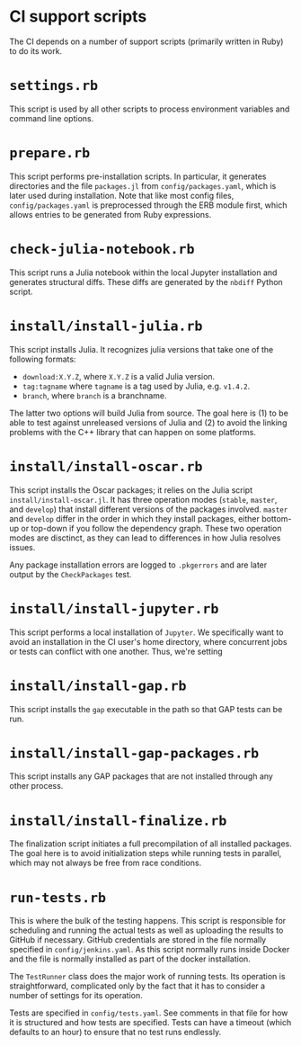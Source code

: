 # CI support scripts

The CI depends on a number of support scripts (primarily written in Ruby) to do its work.

# `settings.rb`

This script is used by all other scripts to process environment variables and command line options.

# `prepare.rb`

This script performs pre-installation scripts. In particular, it generates directories and the file `packages.jl` from `config/packages.yaml`, which is later used during installation. Note that like most config files, `config/packages.yaml` is preprocessed through the ERB module first, which allows entries to be generated from Ruby expressions.

# `check-julia-notebook.rb`

This script runs a Julia notebook within the local Jupyter installation and generates structural diffs. These diffs are generated by the `nbdiff` Python script.

# `install/install-julia.rb`

This script installs Julia. It recognizes julia versions that take one of the following formats:

* `download:X.Y.Z`, where `X.Y.Z` is a valid Julia version.
* `tag:tagname` where `tagname` is a tag used by Julia, e.g. `v1.4.2`.
* `branch`, where `branch` is a branchname.

The latter two options will build Julia from source. The goal here is (1) to be able to test against unreleased versions of Julia and (2) to avoid the linking problems with the C++ library that can happen on some platforms.

# `install/install-oscar.rb`

This script installs the Oscar packages; it relies on the Julia script `install/install-oscar.jl`. It has three operation modes (`stable`, `master`, and `develop`) that install different versions of the packages involved. `master` and `develop` differ in the order in which they install packages, either bottom-up or top-down if you follow the dependency graph. These two operation modes are disctinct, as they can lead to differences in how Julia resolves issues.

Any package installation errors are logged to `.pkgerrors` and are later output by the `CheckPackages` test.

# `install/install-jupyter.rb`

This script performs a local installation of `Jupyter`. We specifically want to avoid an installation in the CI user's home directory, where concurrent jobs or tests can conflict with one another. Thus, we're setting 

# `install/install-gap.rb`

This script installs the `gap` executable in the path so that GAP tests can be run.

# `install/install-gap-packages.rb`

This script installs any GAP packages that are not installed through any other process.

# `install/install-finalize.rb`

The finalization script initiates a full precompilation of all installed packages. The goal here is to avoid initialization steps while running tests in parallel, which may not always be free from race conditions.

# `run-tests.rb`

This is where the bulk of the testing happens. This script is responsible for scheduling and running the actual tests as well as uploading the results to GitHub if necessary. GitHub credentials are stored in the file normally specified in `config/jenkins.yaml`. As this script normally runs inside Docker and the file is normally installed as part of the docker installation.

The `TestRunner` class does the major work of running tests. Its operation is straightforward, complicated only by the fact that it has to consider a number of settings for its operation.

Tests are specified in `config/tests.yaml`. See comments in that file for how it is structured and how tests are specified. Tests can have a timeout (which defaults to an hour) to ensure that no test runs endlessly.